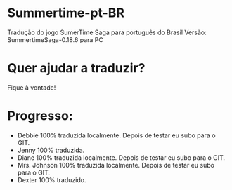 # Summertime-pt-BR
Tradução do jogo SumerTime Saga para português do Brasil
Versão: SummertimeSaga-0.18.6 para PC

# Quer ajudar a traduzir? 
Fique à vontade!

# Progresso:
- Debbie 100% traduzida localmente. Depois de testar eu subo para o GIT.
- Jenny 100% traduzida.
- Diane 100% traduzida localmente. Depois de testar eu subo para o GIT.
- Mrs. Johnson 100% traduzida localmente. Depois de testar eu subo para o GIT.
- Dexter 100% traduzido.

